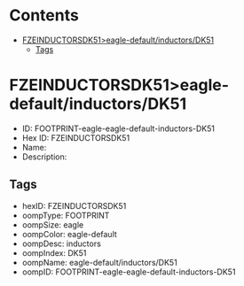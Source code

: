 



Contents
========

* [FZEINDUCTORSDK51>eagle-default/inductors/DK51](#fzeinductorsdk51eagle-defaultinductorsdk51)
	* [Tags](#tags)

# FZEINDUCTORSDK51>eagle-default/inductors/DK51

- ID: FOOTPRINT-eagle-eagle-default-inductors-DK51
- Hex ID: FZEINDUCTORSDK51
- Name: 
- Description: 

## Tags

- hexID: FZEINDUCTORSDK51
- oompType: FOOTPRINT
- oompSize: eagle
- oompColor: eagle-default
- oompDesc: inductors
- oompIndex: DK51
- oompName: eagle-default/inductors/DK51
- oompID: FOOTPRINT-eagle-eagle-default-inductors-DK51
